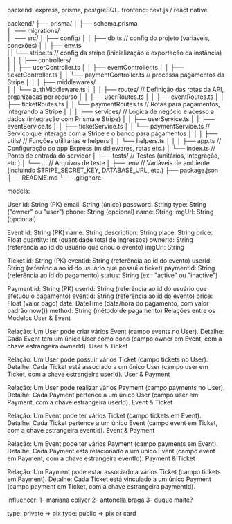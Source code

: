 backend: express, prisma, postgreSQL.
frontend: next.js / react native

backend/
├── prisma/
│   ├── schema.prisma         
│   └── migrations/           
│
├── src/
│   ├── config/
│   │   ├── db.ts           // config do projeto (variáveis, conexões)
│   │   ├── env.ts         
|   |   └── stripe.ts       // config da stripe (inicialização e exportação da instância)
│   │
│   ├── controllers/         
│   │   ├── userController.ts
│   │   ├── eventController.ts
│   │   ├── ticketController.ts
│   │   └── paymentController.ts  // processa pagamentos da Stripe
│   │
│   ├── middlewares/          
│   │   └── authMiddleware.ts
│   │
│   ├── routes/                // Definição das rotas da API, organizadas por recurso
│   │   ├── userRoutes.ts
│   │   ├── eventRoutes.ts
│   │   ├── ticketRoutes.ts
│   │   └── paymentRoutes.ts   // Rotas para pagamentos, integrando a Stripe
│   │
│   ├── services/              // Lógica de negócio e acesso a dados (integração com Prisma e Stripe)
│   │   ├── userService.ts
│   │   ├── eventService.ts
│   │   ├── ticketService.ts
│   │   └── paymentService.ts  // Serviço que interage com a Stripe e o banco para pagamentos
│   │
│   ├── utils/                 // Funções utilitárias e helpers
│   │   └── helpers.ts
│   │
│   ├── app.ts                 // Configuração do app Express (middlewares, rotas etc.)
│   └── index.ts               // Ponto de entrada do servidor
│
├── tests/                     // Testes (unitários, integração, etc.)
│   └── ...                    // Arquivos de teste
│
├── .env                       // Variáveis de ambiente (incluindo STRIPE_SECRET_KEY, DATABASE_URL, etc.)
├── package.json
├── README.md
└── .gitignore


models: 

User
id: String (PK)
email: String (único)
password: String
type: String ("owner" ou "user")
phone: String (opcional)
name: String
imgUrl: String (opcional)

Event
id: String (PK)
name: String
description: String
place: String
price: Float
quantity: Int (quantidade total de ingressos)
ownerId: String (referência ao id do usuário que criou o evento)
imgUrl: String

Ticket
id: String (PK)
eventId: String (referência ao id do evento)
userId: String (referência ao id do usuário que possui o ticket)
paymentId: String (referência ao id do pagamento)
status: String (ex.: "active" ou "inactive")

Payment
id: String (PK)
userId: String (referência ao id do usuário que efetuou o pagamento)
eventId: String (referência ao id do evento)
price: Float (valor pago)
date: DateTime (data/hora do pagamento, com valor padrão now())
method: String (método de pagamento)
Relações entre os Modelos
User & Event

Relação: Um User pode criar vários Event (campo events no User).
Detalhe: Cada Event tem um único User como dono (campo owner em Event, com a chave estrangeira ownerId).
User & Ticket

Relação: Um User pode possuir vários Ticket (campo tickets no User).
Detalhe: Cada Ticket está associado a um único User (campo user em Ticket, com a chave estrangeira userId).
User & Payment

Relação: Um User pode realizar vários Payment (campo payments no User).
Detalhe: Cada Payment pertence a um único User (campo user em Payment, com a chave estrangeira userId).
Event & Ticket

Relação: Um Event pode ter vários Ticket (campo tickets em Event).
Detalhe: Cada Ticket pertence a um único Event (campo event em Ticket, com a chave estrangeira eventId).
Event & Payment

Relação: Um Event pode ter vários Payment (campo payments em Event).
Detalhe: Cada Payment está relacionado a um único Event (campo event em Payment, com a chave estrangeira eventId).
Payment & Ticket

Relação: Um Payment pode estar associado a vários Ticket (campo tickets em Payment).
Detalhe: Cada Ticket está vinculado a um único Payment (campo payment em Ticket, com a chave estrangeira paymentId).


influencer:
1- mariana collyer
2- antonella braga
3- duque maite?

type: private => pix
type: public => pix or card
